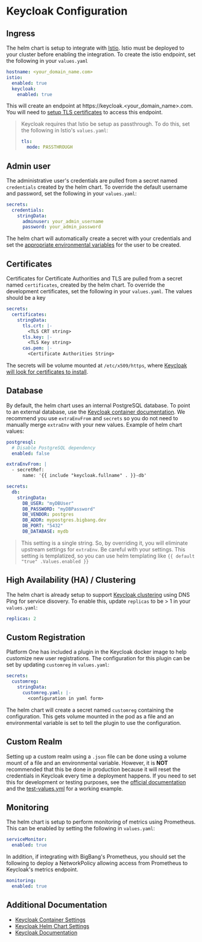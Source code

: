 # Keycloak Configuration

## Ingress

The helm chart is setup to integrate with [Istio](https://istio.io).  Istio must be deployed to your cluster before enabling the integration.  To create the istio endpoint, set the following in your `values.yaml`

```yaml
hostname: <your_domain_name.com>
istio:
  enabled: true
  keycloak:
    enabled: true
```

This will create an endpoint at https://keycloak.<your_domain_name>.com.  You will need to [setup TLS certificates](#certificates) to access this endpoint.

> Keycloak requires that Istio be setup as passthrough.  To do this, set the following in Istio's `values.yaml`:
>
> ```yaml
> tls:
>   mode: PASSTHROUGH
> ```

## Admin user

The administrative user's credentials are pulled from a secret named `credentials` created by the helm chart.  To override the default username and password, set the following in your `values.yaml`:

```yaml
secrets:
  credentials:
    stringData:
      adminuser: your_admin_username
      password: your_admin_password
```

The helm chart will automatically create a secret with your credentials and set the [appropriate environmental variables](https://github.com/codecentric/helm-charts/tree/master/charts/keycloak#creating-a-keycloak-admin-user) for the user to be created.

## Certificates

Certificates for Certificate Authorities and TLS are pulled from a secret named `certificates`, created by the helm chart.  To override the development certificates, set the following in your `values.yaml`.  The values should be a key

```yaml
secrets:
  certificates:
    stringData:
      tls.crt: |-
        <TLS CRT string>
      tls.key: |-
        <TLS Key string>
      cas.pem: |-
        <Certificate Authorities String>
```

The secrets will be volume mounted at `/etc/x509/https`, where [Keycloak will look for certificates to install](https://github.com/keycloak/keycloak-containers/blob/master/server/README.md#setting-up-tlsssl).

## Database

By default, the helm chart uses an internal PostgreSQL database.  To point to an external database, use the [Keycloak container documentation](https://github.com/codecentric/helm-charts/tree/master/charts/keycloak#database-setup).  We recommend you use `extraEnvFrom` and `secrets` so you do not need to manually merge `extraEnv` with your new values.  Example of helm chart values:

```yaml
postgresql:
  # Disable PostgreSQL dependency
  enabled: false

extraEnvFrom: |
  - secretRef:
      name: '{{ include "keycloak.fullname" . }}-db'

secrets:
  db:
    stringData:
      DB_USER: "myDBUser"
      DB_PASSWORD: "myDBPassword"
      DB_VENDOR: postgres
      DB_ADDR: mypostgres.bigbang.dev
      DB_PORT: "5432"
      DB_DATABASE: mydb
```

> This setting is a single string.  So, by overriding it, you will eliminate upstream settings for `extraEnv`.  Be careful with your settings.
> This setting is templatized, so you can use helm templating like `{{ default "true" .Values.enabled }}`

## High Availability (HA) / Clustering

The helm chart is already setup to support [Keycloak clustering](https://github.com/keycloak/keycloak-containers/blob/master/server/README.md#setting-up-tlsssl) using DNS Ping for service disovery.  To enable this, update `replicas` to be > 1 in your `values.yaml`:

```yaml
replicas: 2
```

## Custom Registration

Platform One has included a plugin in the Keycloak docker image to help customize new user registrations.  The configuration for this plugin can be set by updating `customreg` in `values.yaml`:

```yaml
secrets:
  customreg:
    stringData:
      customreg.yaml: |-
        <configuration in yaml form>
```

The helm chart will create a secret named `customreg` containing the configuration.  This gets volume mounted in the pod as a file and an environmental variable is set to tell the plugin to use the configuration.

## Custom Realm

Setting up a custom realm using a `.json` file can be done using a volume mount of a file and an environmental variable.  However, it is **NOT** recommended that this be done in production because it will reset the credentials in Keycloak every time a deployment happens.  If you need to set this for development or testing purposes, see the [official documentation](https://github.com/codecentric/helm-charts/tree/master/charts/keycloak#setting-a-custom-realm) and the [test-values.yml](../tests/test-values.yml) for a working example.

## Monitoring

The helm chart is setup to perform monitoring of metrics using Prometheus.  This can be enabled by setting the following in `values.yaml`:

```yaml
serviceMonitor:
  enabled: true
```

In addition, if integrating with BigBang's Prometheus, you should set the following to deploy a NetworkPolicy allowing access from Prometheus to Keycloak's metrics endpoint.

```yaml
monitoring:
  enabled: true
```

## Additional Documentation

- [Keycloak Container Settings](https://github.com/keycloak/keycloak-containers/blob/master/server/README.md)
- [Keycloak Helm Chart Settings](https://github.com/codecentric/helm-charts/tree/master/charts/keycloak#readme)
- [Keycloak Documentation](https://www.keycloak.org/documentation)